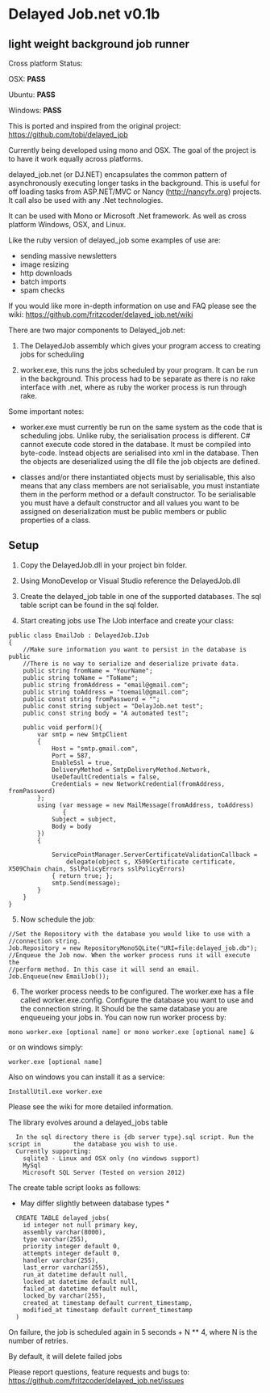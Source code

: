 # Delayed Job.net v0.1b
## light weight background job runner

Cross platform Status:

OSX: **PASS**

Ubuntu: **PASS**

Windows: **PASS** 

This is ported and inspired from the original project:
https://github.com/tobi/delayed_job

Currently being developed using mono and OSX. The goal of the project is to have it work equally across platforms.

delayed_job.net (or DJ.NET) encapsulates the common pattern of asynchronously executing longer tasks in the background. This is useful for off loading tasks from ASP.NET/MVC or Nancy (http://nancyfx.org) projects. It call also be used with any .Net technologies. 

It can be used with Mono or Microsoft .Net framework. As well as cross platform Windows, OSX, and Linux. 

Like the ruby version of delayed_job some examples of use are: 
 
* sending massive newsletters
* image resizing
* http downloads
* batch imports 
* spam checks

If you would like more in-depth information on use and FAQ please see the wiki: 
https://github.com/fritzcoder/delayed_job.net/wiki

There are two major components to Delayed_job.net:

1. The DelayedJob assembly which gives your program access to creating jobs for scheduling

2. worker.exe, this runs the jobs scheduled by your program. It can be run in the background. This process had to be separate as there is no rake interface with .net, where as ruby the worker process is run through rake. 

Some important notes:
* worker.exe must currently be run on the same system as the code that is scheduling jobs. Unlike ruby, the serialisation process is different. 
C# cannot execute code stored in the database. It must be compiled into byte-code. Instead objects are serialised into xml in the database.
Then the objects are deserialized using the dll file the job objects are defined. 

* classes and/or there instantiated objects must by serialisable, this also means that any class members are not serialisable, you must instantiate them in the perform method or a default constructor. To be serialisable you must have a default constructor and all values you want to be assigned on deserialization must be public members or public properties of a class. 

## Setup

1. Copy the DelayedJob.dll in your project bin folder.

2. Using MonoDevelop or Visual Studio reference the DelayedJob.dll

3. Create the delayed_job table in one of the supported databases. The sql table script can be found in the sql folder.

4. Start creating jobs use The IJob interface and create your class:

```
public class EmailJob : DelayedJob.IJob
{
	//Make sure information you want to persist in the database is public
	//There is no way to serialize and deserialize private data.
	public string fromName = "YourName";
	public string toName = "ToName";
	public string fromAddress = "email@gmail.com";
	public string toAddress = "toemail@gmail.com";
	public const string fromPassword = "";
	public const string subject = "DelayJob.net test";
	public const string body = "A automated test";
	
	public void perform(){
		var smtp = new SmtpClient
		{
			Host = "smtp.gmail.com",
			Port = 587,
			EnableSsl = true,
			DeliveryMethod = SmtpDeliveryMethod.Network,
			UseDefaultCredentials = false,
			Credentials = new NetworkCredential(fromAddress, fromPassword)
		};
		using (var message = new MailMessage(fromAddress, toAddress)
		       {
			Subject = subject,
			Body = body
		})
		{

			ServicePointManager.ServerCertificateValidationCallback = 
				delegate(object s, X509Certificate certificate, X509Chain chain, SslPolicyErrors sslPolicyErrors) 
			{ return true; };
			smtp.Send(message);
		}
	}
}

```

5. Now schedule the job:

```
//Set the Repository with the database you would like to use with a
//connection string. 
Job.Repository = new RepositoryMonoSQLite("URI=file:delayed_job.db");
//Enqueue the Job now. When the worker process runs it will execute the 
//perform method. In this case it will send an email.
Job.Enqueue(new EmailJob());
```

6. The worker process needs to be configured. The worker.exe has a file called
worker.exe.config. Configure the database you want to use and the connection string. 
It Should be the same database you are enqueueing your jobs in. You can now 
run worker process by:

```
mono worker.exe [optional name] or mono worker.exe [optional name] &
```

or on windows simply:

```
worker.exe [optional name]
```
Also on windows you can install it as a service:

```
InstallUtil.exe worker.exe 
```

Please see the wiki for more detailed information. 

The library evolves around a delayed_jobs table

```
  In the sql directory there is {db server type}.sql script. Run the script in         the database you wish to use. 
  Currently supporting: 
	sqlite3 - Linux and OSX only (no windows support)
	MySql
	Microsoft SQL Server (Tested on version 2012)
```

The create table script looks as follows:
* May differ slightly between database types *

```
  CREATE TABLE delayed_jobs(
  	id integer not null primary key,  
    assembly varchar(8000), 
	type varchar(255), 
	priority integer default 0,
	attempts integer default 0, 
	handler varchar(255),
	last_error varchar(255),
	run_at datetime default null,
	locked_at datetime default null,
	failed_at datetime default null,
	locked_by varchar(255), 
	created_at timestamp default current_timestamp, 
	modified_at timestamp default current_timestamp
  )
```

On failure, the job is scheduled again in 5 seconds + N ** 4, where N is the number of retries.

By default, it will delete failed jobs

Please report questions, feature requests and bugs to: 
https://github.com/fritzcoder/delayed_job.net/issues
